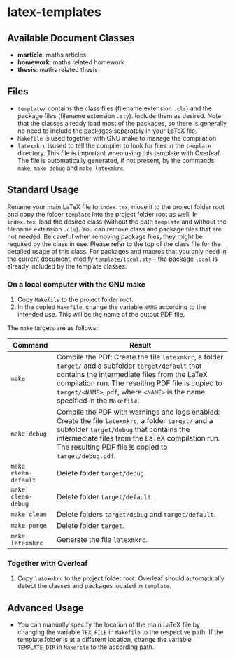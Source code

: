 # latex-templates

## Available Document Classes

- **marticle**: maths articles
- **homework**: maths related homework
- **thesis**: maths related thesis

## Files

- `template/` contains the class files (filename extension `.cls`) and the package files (filename extension `.sty`). Include them as desired. Note that the classes already load most of the packages, so there is generally no need to include the packages separately in your LaTeX file.
- `Makefile` is used together with GNU make to manage the compilation
- `latexmkrc` isused to tell the compiler to look for files in the `template` directory. This file is important when using this template with Overleaf. The file is automatically generated, if not present, by the commands `make`, `make debug` and `make latexmkrc`.

## Standard Usage

Rename your main LaTeX file to `index.tex`, move it to the project folder root and copy the folder `template` into the project folder root as well. In `index.tex`, load the desired class (without the path `template` and without the filename extension `.cls`). You can remove class and package files that are not needed. Be careful when removing package files, they might be required by the class in use. Please refer to the top of the class file for the detailed usage of this class. For packages and macros that you only need in the current document, modify `template/local.sty` – the package `local` is already included by the template classes.

### On a local computer with the GNU make

1. Copy `Makefile` to the project folder root.
2. In the copied `Makefile`, change the variable `NAME` according to the intended use. This will be the name of the output PDF file.

The `make` targets are as follows:

Command              | Result
---------------------|--------
`make`               | Compile the PDf: Create the file `latexmkrc`, a folder `target/` and a subfolder `target/default` that contains the intermediate files from the LaTeX compilation run. The resulting PDF file is copied to `target/<NAME>.pdf`, where `<NAME>` is the name specified in the `Makefile`.
`make debug`         | Compile the PDF with warnings and logs enabled: Create the file `latexmkrc`, a folder `target/` and a subfolder `target/debug` that contains the intermediate files from the LaTeX compilation run. The resulting PDF file is copied to `target/debug.pdf`.
`make clean-default` | Delete folder `target/debug`.
`make clean-debug`   | Delete folder `target/default`.
`make clean`         | Delete folders `target/debug` and `target/default`.
`make purge`         | Delete folder `target`.
`make latexmkrc`     | Generate the file `latexmkrc`.

### Together with Overleaf

1. Copy `latexmkrc` to the project folder root. Overleaf should automatically detect the classes and packages located in `template`.

## Advanced Usage

- You can manually specify the location of the main LaTeX file by changing the variable `TEX_FILE` in `Makefile` to the respective path. If the template folder is at a different location, change the variable `TEMPLATE_DIR` in `Makefile` to the according path.
